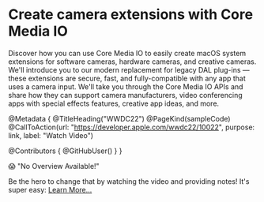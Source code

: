 # Create camera extensions with Core Media IO

Discover how you can use Core Media IO to easily create macOS system extensions for software cameras, hardware cameras, and creative cameras. We'll introduce you to our modern replacement for legacy DAL plug-ins — these extensions are secure, fast, and fully-compatible with any app that uses a camera input. We'll take you through the Core Media IO APIs and share how they can support camera manufacturers, video conferencing apps with special effects features, creative app ideas, and more.


@Metadata {
   @TitleHeading("WWDC22")
   @PageKind(sampleCode)
   @CallToAction(url: "https://developer.apple.com/wwdc22/10022", purpose: link, label: "Watch Video")

   @Contributors {
      @GitHubUser(<replace this with your GitHub handle>)
   }
}

😱 "No Overview Available!"

Be the hero to change that by watching the video and providing notes! It's super easy:
 [Learn More…](https://wwdcnotes.github.io/WWDCNotes/documentation/wwdcnotes/contributing)
